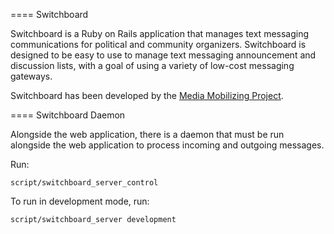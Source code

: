 ==== Switchboard

Switchboard is a Ruby on Rails application that manages text messaging communications for political and community organizers.  Switchboard is designed to be easy to use to manage text messaging announcement and discussion lists, with a goal of using a variety of low-cost messaging gateways.  

Switchboard has been developed by the [Media Mobilizing Project](http://mediamobilizingproject.org).

==== Switchboard Daemon

Alongside the web application, there is a daemon that must be run alongside
the web application to process incoming and outgoing messages.

Run:
  
    script/switchboard_server_control 

To run in development mode, run:

    script/switchboard_server development

